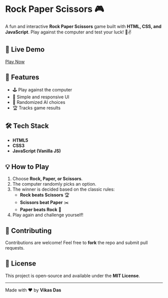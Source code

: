 # Rock Paper Scissors 🎮

A fun and interactive **Rock Paper Scissors** game built with **HTML, CSS, and JavaScript**. Play against the computer and test your luck! 🤖✌️

## 🚀 Live Demo
[Play Now](https://vikas4das.github.io/Rock_paper_scissors/)

## 📌 Features
- 🕹️ Play against the computer
- 🎨 Simple and responsive UI
- 🔄 Randomized AI choices
- 🏆 Tracks game results

## 🛠 Tech Stack
- **HTML5**
- **CSS3**
- **JavaScript (Vanilla JS)**

## 💡 How to Play
1. Choose **Rock, Paper, or Scissors**.
2. The computer randomly picks an option.
3. The winner is decided based on the classic rules:
   - **Rock beats Scissors** 🏆
   - **Scissors beat Paper** ✂️
   - **Paper beats Rock** 📄
4. Play again and challenge yourself!

## 🤝 Contributing
Contributions are welcome! Feel free to **fork** the repo and submit pull requests.

## 📜 License
This project is open-source and available under the **MIT License**.

---
Made with ❤️ by **Vikas Das**
